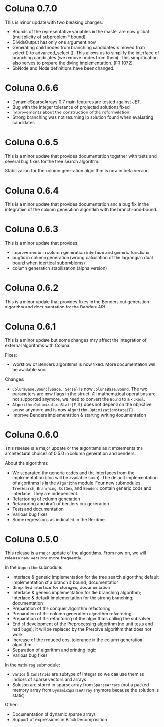 # Coluna 0.7.0

This is minor update with two breaking changes:
- Bounds of the representative variables in the master are now global (multiplicity of subproblem * bound)
- DivideOutput has only one argument now
- Generating child nodes from branching candidates is moved from select!() to advanced_select!(). This allows us to simplify the interface of branching candidates (we remove nodes from them). This simplification also serves to prepare the diving implementation. (PR 1072)
- SbNode and Node definitions have been changed.

# Coluna 0.6.6

- DynamicSparseArrays 0.7 main features are tested against JET.
- Bug with the integer tolerance of projected solutions fixed
- Improvements about the construction of the reformulation
- Strong branching was not returning ip solution found when evaluating candidates

# Coluna 0.6.5

This is a minor update that provides documentation together with tests and several bug fixes for the tree search
algorithm.

Stabilization for the column generation algorithm is now in beta version.

# Coluna 0.6.4

This is a minor update that provides documentation and a bug fix in the integration of the column generation algorithm with the branch-and-bound.
 
# Coluna 0.6.3

This is a minor update that provides:
- improvements in column generation interface and generic functions
- bugfix in column generation (wrong calculation of the lagrangian dual bound when identical subproblems)
- column generation stabilization (alpha version)

# Coluna 0.6.2

This is a minor update that provides fixes in the Benders cut generation algorithm and documentation for the Benders API.

# Coluna 0.6.1

This is a minor update but some changes may affect the integration of external algorithms 
with Coluna.

Fixes:
- Workflow of Benders algorithms is now fixed. More documentation will be available soon.

Changes:
- `ColunaBase.Bound{Space, Sense}` is now `ColunaBase.Bound`. The two parameters are now flags in the struct. All mathematical operations are not supported anymore, we need to convert the `Bound` to a `<:Real`.
- `Algorithm.OptimizationState{F,S}` does not depend on the objective sense anymore and is now `Algorithm.OptimizationState{F}`
- Improve Benders implementation & starting writing documentation


# Coluna 0.6.0

This release is a major update of the algorithms as it implements the architectural choices of 0.5.0 in column generation and benders.

About the algorithms:
- We separated the generic codes and the interfaces from the implementation (doc will be available soon). The default implementation of algorithms is in the `Algorithm` module. Four new submodules `TreeSearch`, `Branching`, `ColGen`, and `Benders` contain generic code and interface. They are independent.
- Refactoring of column generation
- Refactoring and draft of benders cut generation
- Tests and documentation
- Various bug fixes
- Some regressions as indicated in the Readme.

# Coluna 0.5.0

This release is a major update of the algorithms.
From now on, we will release new versions more frequently.

In the `Algorithm` submodule:

- Interface & generic implementation for the tree search algorithm; default implementation of a branch & bound; documentation
- Simplified interface for storages; documentation
- Interface & generic implementation for the branching algorithm; interface & default implementation for the strong branching; documentation
- Preparation of the conquer algorithm refactoring 
- Preparation of the column generation algorithm refactoring 
- Preparation of the refactoring of the algorithms calling the subsolver
- End of development of the Preprocessing algorithm (no unit tests and had bugs); it will be replaced by the Presolve algorithm that does not work
- Increase of the reduced cost tolerance in the column generation algorithm
- Separation of algorithm and printing logic
- Various bug fixes


In the `MathProg` submodule:

- `VarIds` & `ConstrIds` are subtype of Integer so we can use them as indices of sparse vectors and arrays
- Solution are stored in sparse array from `SparseArrays` (not a packed memory array from `DynamicSparseArray` anymore because the solution is static)


Other:

- Documentation of dynamic sparse arrays
- Support of expressions in BlockDecomposition
